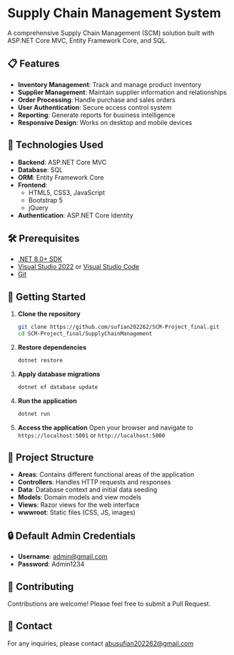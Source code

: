 # Supply Chain Management System

A comprehensive Supply Chain Management (SCM) solution built with ASP.NET Core MVC, Entity Framework Core, and SQL.

## 📋 Features

- **Inventory Management**: Track and manage product inventory
- **Supplier Management**: Maintain supplier information and relationships
- **Order Processing**: Handle purchase and sales orders
- **User Authentication**: Secure access control system
- **Reporting**: Generate reports for business intelligence
- **Responsive Design**: Works on desktop and mobile devices

## 🚀 Technologies Used

- **Backend**: ASP.NET Core MVC
- **Database**: SQL
- **ORM**: Entity Framework Core
- **Frontend**: 
  - HTML5, CSS3, JavaScript
  - Bootstrap 5
  - jQuery
- **Authentication**: ASP.NET Core Identity

## 🛠️ Prerequisites

- [.NET 8.0+ SDK](https://dotnet.microsoft.com/download/dotnet/8.0)
- [Visual Studio 2022](https://visualstudio.microsoft.com/) or [Visual Studio Code](https://code.visualstudio.com/)
- [Git](https://git-scm.com/)

## 🚦 Getting Started

1. **Clone the repository**
   ```bash
   git clone https://github.com/sufian202262/SCM-Project_final.git
   cd SCM-Project_final/SupplyChainManagement
   ```

2. **Restore dependencies**
   ```bash
   dotnet restore
   ```

3. **Apply database migrations**
   ```bash
   dotnet ef database update
   ```

4. **Run the application**
   ```bash
   dotnet run
   ```

5. **Access the application**
   Open your browser and navigate to `https://localhost:5001` or `http://localhost:5000`

## 📂 Project Structure

- **Areas**: Contains different functional areas of the application
- **Controllers**: Handles HTTP requests and responses
- **Data**: Database context and initial data seeding
- **Models**: Domain models and view models
- **Views**: Razor views for the web interface
- **wwwroot**: Static files (CSS, JS, images)

## 🔒 Default Admin Credentials

- **Username**: admin@gmail.com
- **Password**: Admin1234


## 🤝 Contributing

Contributions are welcome! Please feel free to submit a Pull Request.

## 📧 Contact

For any inquiries, please contact [abusufian202262@gmail.com](mailto:abusufian202262@gmail.com)
